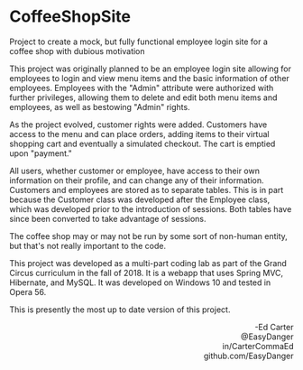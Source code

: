# CoffeeShopSite
Project to create a mock, but fully functional employee login site for a coffee shop with dubious motivation

This project was originally planned to be an employee login site allowing for employees to login and view menu items and the basic information of other employees. Employees with the "Admin" attribute were authorized with further privileges, allowing them to delete and edit both menu items and employees, as well as bestowing "Admin" rights. 

As the project evolved, customer rights were added. Customers have access to the menu and can place orders, adding items to their virtual shopping cart and eventually a simulated checkout. The cart is emptied upon "payment."

All users, whether customer or employee, have access to their own information on their profile, and can change any of their information. Customers and employees are stored as to separate tables. This is in part because the Customer class was developed after the Employee class, which was developed prior to the introduction of sessions. Both tables have since been converted to take advantage of sessions.

The coffee shop may or may not be run by some sort of non-human entity, but that's not really important to the code.

This project was developed as a multi-part coding lab as part of the Grand Circus curriculum in the fall of 2018. It is a webapp that uses Spring MVC, Hibernate, and MySQL. It was developed on Windows 10 and tested in Opera 56.

This is presently the most up to date version of this project.

<div align="right">-Ed Carter</div> 
<div align="right">@EasyDanger</div>
<div align="right">in/CarterCommaEd </div>
<div align="right">github.com/EasyDanger</div>
